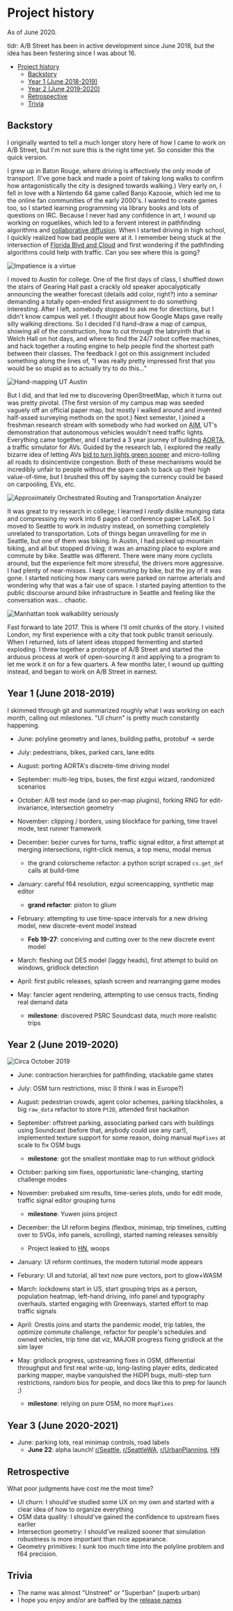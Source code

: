 # Project history

As of June 2020.

tldr: A/B Street has been in active development since June 2018, but the idea
has been festering since I was about 16.

<!--ts-->
   * [Project history](#project-history)
      * [Backstory](#backstory)
      * [Year 1 (June 2018-2019)](#year-1-june-2018-2019)
      * [Year 2 (June 2019-2020)](#year-2-june-2019-2020)
      * [Retrospective](#retrospective)
      * [Trivia](#trivia)

<!-- Added by: dabreegster, at: Mon Jun  8 12:16:39 PDT 2020 -->

<!--te-->

## Backstory

I originally wanted to tell a much longer story here of how I came to work on
A/B Street, but I'm not sure this is the right time yet. So consider this the
quick version.

I grew up in Baton Rouge, where driving is effectively the only mode of
transport. (I've gone back and made a point of taking long walks to confirm how
antagonistically the city is designed towards walking.) Very early on, I fell in
love with a Nintendo 64 game called Banjo Kazooie, which led me to the online
fan communities of the early 2000's. I wanted to create games too, so I started
learning programming via library books and lots of questions on IRC. Because I
never had any confidence in art, I wound up working on roguelikes, which led to
a fervent interest in pathfinding algorithms and
[collaborative diffusion](http://www.cs.colorado.edu/~ralex/papers/PDF/OOPSLA06antiobjects.pdf).
When I started driving in high school, I quickly realized how bad people were at
it. I remember being stuck at the intersection of
[Florida Blvd and Cloud](https://www.openstreetmap.org/node/1279204989) and
first wondering if the pathfinding algorithms could help with traffic. Can you
see where this is going?

![Impatience is a virtue](cloud_florida.jpg)

I moved to Austin for college. One of the first days of class, I shuffled down
the stairs of Gearing Hall past a crackly old speaker apocalyptically announcing
the weather forecast (details add color, right?) into a seminar demanding a
totally open-ended first assignment to do something interesting. After I left,
somebody stopped to ask me for directions, but I didn't know campus well yet. I
thought about how Google Maps gave really silly walking directions. So I decided
I'd hand-draw a map of campus, showing all of the construction, how to cut
through the labryinth that is Welch Hall on hot days, and where to find the 24/7
robot coffee machines, and hack together a routing engine to help people find
the shortest path between their classes. The feedback I got on this assignment
included something along the lines of, "I was really pretty impressed first that
you would be so stupid as to actually try to do this..."

![Hand-mapping UT Austin](ut_map.png)

But I did, and that led me to discovering OpenStreetMap, which it turns out was
pretty pivotal. (The first version of my campus map was seeded vaguely off an
official paper map, but mostly I walked around and invented half-assed surveying
methods on the spot.) Next semester, I joined a freshman research stream with
somebody who had worked on [AIM](http://www.cs.utexas.edu/~aim/), UT's
demonstration that autonomous vehicles wouldn't need traffic lights. Everything
came together, and I started a 3 year journey of building
[AORTA](https://github.com/dabreegster/aorta/), a traffic simulator for AVs.
Guided by the research lab, I explored the really bizarre idea of letting AVs
[bid to turn lights green sooner](http://www.cs.utexas.edu/~aim/papers/ITSC13-dcarlino.pdf)
and micro-tolling all roads to disincentivize congestion. Both of these
mechanisms would be incredibly unfair to people without the spare cash to back
up their high value-of-time, but I brushed this off by saying the currency could
be based on carpooling, EVs, etc.

![Approximately Orchestrated Routing and Transportation Analyzer](aorta.gif)

It was great to try research in college; I learned I _really_ dislike munging
data and compressing my work into 6 pages of conference paper LaTeX. So I moved
to Seattle to work in industry instead, on something completely unrelated to
transportation. Lots of things began unravelling for me in Seattle, but one of
them was biking. In Austin, I had picked up mountain biking, and all but stopped
driving; it was an amazing place to explore and commute by bike. Seattle was
different. There were many more cyclists around, but the experience felt more
stressful, the drivers more aggressive. I had plenty of near-misses. I kept
commuting by bike, but the joy of it was gone. I started noticing how many cars
were parked on narrow arterials and wondering why that was a fair use of space.
I started paying attention to the public discourse around bike infrastructure in
Seattle and feeling like the conversation was... chaotic.

![Manhattan took walkability seriously](manhattan.jpg)

Fast forward to late 2017. This is where I'll omit chunks of the story. I
visited London, my first experience with a city that took public transit
seriously. When I returned, lots of latent ideas stopped fermenting and started
exploding. I threw together a prototype of A/B Street and started the arduous
process at work of open-sourcing it and applying to a program to let me work it
on for a few quarters. A few months later, I wound up quitting instead, and
began to work on A/B Street in earnest.

## Year 1 (June 2018-2019)

I skimmed through git and summarized roughly what I was working on each month,
calling out milestones. "UI churn" is pretty much constantly happening.

- June: polyline geometry and lanes, building paths, protobuf -> serde

- July: pedestrians, bikes, parked cars, lane edits
- August: porting AORTA's discrete-time driving model
- September: multi-leg trips, buses, the first ezgui wizard, randomized
  scenarios

- October: A/B test mode (and so per-map plugins), forking RNG for
  edit-invariance, intersection geometry
- November: clipping / borders, using blockface for parking, time travel mode,
  test runner framework
- December: bezier curves for turns, traffic signal editor, a first attempt at
  merging intersections, right-click menus, a top menu, modal menus

  - the grand colorscheme refactor: a python script scraped `cs.get_def` calls
    at build-time

- January: careful f64 resolution, ezgui screencapping, synthetic map editor
  - **grand refactor**: piston to glium
- February: attempting to use time-space intervals for a new driving model, new
  discrete-event model instead
  - **Feb 19-27**: conceiving and cutting over to the new discrete event model
- March: fleshing out DES model (laggy heads), first attempt to build on
  windows, gridlock detection

- April: first public releases, splash screen and rearranging game modes
- May: fancier agent rendering, attempting to use census tracts, finding real
  demand data
  - **milestone**: discovered PSRC Soundcast data, much more realistic trips

## Year 2 (June 2019-2020)

![Circa October 2019](oct_2019.png)

- June: contraction hierarchies for pathfinding, stackable game states

- July: OSM turn restrictions, misc (I think I was in Europe?)
- August: pedestrian crowds, agent color schemes, parking blackholes, a big
  `raw_data` refactor to store `Pt2D`, attended first hackathon
- September: offstreet parking, associating parked cars with buildings using
  Soundcast (before that, anybody could use any car!), implemented texture
  support for some reason, doing manual `MapFixes` at scale to fix OSM bugs

  - **milestone**: got the smallest montlake map to run without gridlock

- October: parking sim fixes, opportunistic lane-changing, starting challenge
  modes
- November: prebaked sim results, time-series plots, undo for edit mode, traffic
  signal editor grouping turns
  - **milestone**: Yuwen joins project
- December: the UI reform begins (flexbox, minimap, trip timelines, cutting over
  to SVGs, info panels, scrolling), started naming releases sensibly

  - Project leaked to [HN](https://news.ycombinator.com/item?id=21763636), woops

- January: UI reform continues, the modern tutorial mode appears
- Feburary: UI and tutorial, all text now pure vectors, port to glow+WASM
- March: lockdowns start in US, start grouping trips as a person, population
  heatmap, left-hand driving, info panel and typography overhauls. started
  engaging with Greenways, started effort to map traffic signals

- April: Orestis joins and starts the pandemic model, trip tables, the optimize
  commute challenge, refactor for people's schedules and owned vehicles, trip
  time dat viz, MAJOR progress fixing gridlock at the sim layer
- May: gridlock progress, upstreaming fixes in OSM, differential throughput and
  first real write-up, long-lasting player edits, dedicated parking mapper,
  maybe vanquished the HiDPI bugs, multi-step turn restrictions, random bios for
  people, and docs like this to prep for launch ;)
  - **milestone**: relying on pure OSM, no more `MapFixes`

## Year 3 (June 2020-2021)

- June: parking lots, real minimap controls, road labels
  - **June 22**: alpha launch! [r/Seattle](https://old.reddit.com/r/Seattle/comments/hdtucd/ab_street_think_you_can_fix_seattles_traffic/), [r/SeattleWA](https://old.reddit.com/r/SeattleWA/comments/hdttu8/ab_street_think_you_can_fix_seattles_traffic/), [r/UrbanPlanning](https://old.reddit.com/r/urbanplanning/comments/hdylmo/ab_street_a_traffic_simulation_game/), [HN](https://news.ycombinator.com/item?id=23605048#23608365)

## Retrospective

What poor judgments have cost me the most time?

- UI churn: I should've studied some UX on my own and started with a clear idea
  of how to organize everything
- OSM data quality: I should've gained the confidence to upstream fixes earlier
- Intersection geometry: I should've realized sooner that simulation robustness
  is more important than nice appearance.
- Geometry primitives: I sunk too much time into the polyline problem and f64
  precision.

## Trivia

- The name was almost "Unstreet" or "Superban" (superb urban)
- I hope you enjoy and/or are baffled by the
  [release names](https://github.com/dabreegster/abstreet/releases)

